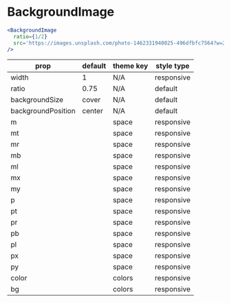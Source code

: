 # BackgroundImage

```.jsx
<BackgroundImage
  ratio={1/2}
  src='https://images.unsplash.com/photo-1462331940025-496dfbfc7564?w=2048&q=20'
/>
```

prop | default | theme key | style type
---|---|---|---
width | 1 | N/A | responsive
ratio | 0.75 | N/A | default
backgroundSize | cover | N/A | default
backgroundPosition | center | N/A | default
m |  | space | responsive
mt |  | space | responsive
mr |  | space | responsive
mb |  | space | responsive
ml |  | space | responsive
mx |  | space | responsive
my |  | space | responsive
p |  | space | responsive
pt |  | space | responsive
pr |  | space | responsive
pb |  | space | responsive
pl |  | space | responsive
px |  | space | responsive
py |  | space | responsive
color |  | colors | responsive
bg |  | colors | responsive